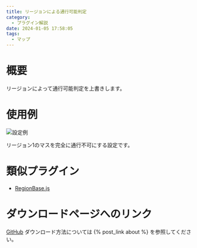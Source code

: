 ```yaml
---
title: リージョンによる通行可能判定
category:
  - プラグイン解説
date: 2024-01-05 17:58:05
tags:
  - マップ
---
```


# 概要

リージョンによって通行可能判定を上書きします。

# 使用例

![設定例](setting.png "設定例")

リージョン1のマスを完全に通行不可にする設定です。

# 類似プラグイン

- [RegionBase.js](https://triacontane.blogspot.com/2020/08/rpgmz.html)

# ダウンロードページへのリンク

[GitHub](https://github.com/elleonard/DarkPlasma-MZ-Plugins/blob/release/DarkPlasma_PassageByRegion.js)
ダウンロード方法については {% post_link about %} を参照してください。
